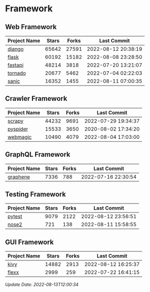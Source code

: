 # Framework

## Web Framework
| Project Name | Stars | Forks | Last Commit |
| ------------ | ----- | ----- | ----------- |
| [django](https://github.com/django/django) | 65642 | 27591 | 2022-08-12 20:38:19 |
| [flask](https://github.com/pallets/flask) | 60192 | 15182 | 2022-08-08 23:28:50 |
| [fastapi](https://github.com/tiangolo/fastapi) | 48214 | 3818 | 2022-07-20 13:21:07 |
| [tornado](https://github.com/tornadoweb/tornado) | 20677 | 5462 | 2022-07-04 02:22:03 |
| [sanic](https://github.com/sanic-org/sanic) | 16352 | 1455 | 2022-08-11 07:00:35 |

## Crawler Framework
| Project Name | Stars | Forks | Last Commit |
| ------------ | ----- | ----- | ----------- |
| [scrapy](https://github.com/scrapy/scrapy) | 44232 | 9691 | 2022-07-29 19:34:37 |
| [pyspider](https://github.com/binux/pyspider) | 15533 | 3650 | 2020-08-02 17:34:20 |
| [webmagic](https://github.com/code4craft/webmagic) | 10490 | 4079 | 2022-08-04 17:03:00 |

## GraphQL Framework
| Project Name | Stars | Forks | Last Commit |
| ------------ | ----- | ----- | ----------- |
| [graphene](https://github.com/graphql-python/graphene) | 7336 | 788 | 2022-07-16 22:30:54 |

## Testing Framework
| Project Name | Stars | Forks | Last Commit |
| ------------ | ----- | ----- | ----------- |
| [pytest](https://github.com/pytest-dev/pytest) | 9079 | 2122 | 2022-08-12 23:56:51 |
| [nose2](https://github.com/nose-devs/nose2) | 721 | 138 | 2022-08-11 15:58:55 |

## GUI Framework
| Project Name | Stars | Forks | Last Commit |
| ------------ | ----- | ----- | ----------- |
| [kivy](https://github.com/kivy/kivy) | 14882 | 2913 | 2022-08-12 16:25:37 |
| [flexx](https://github.com/flexxui/flexx) | 2999 | 259 | 2022-07-22 16:41:15 |

*Update Date: 2022-08-13T12:00:34*